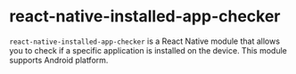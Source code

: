 # react-native-installed-app-checker
 `react-native-installed-app-checker` is a React Native module that allows you to check if a specific application is installed on the device. This module supports Android platform.
